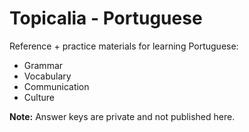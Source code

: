 # Topicalia - Portuguese

Reference + practice materials for learning Portuguese:

- Grammar
- Vocabulary
- Communication
- Culture

**Note:** Answer keys are private and not published here.

